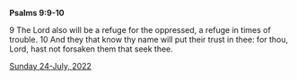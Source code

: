 **Psalms 9:9-10**

9 The Lord also will be a refuge for the oppressed, a refuge in times of trouble. 10 And they that know thy name will put their trust in thee: for thou, Lord, hast not forsaken them that seek thee.

[Sunday 24-July, 2022](https://t.me/s/daily_scripture)
